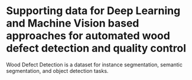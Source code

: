 # Supporting data for Deep Learning and Machine Vision based approaches for automated wood defect detection and quality control

Wood Defect Detection is a dataset for instance segmentation, semantic segmentation, and object detection tasks.